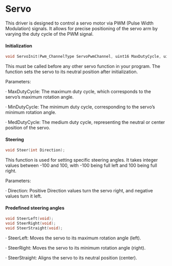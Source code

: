 # Servo

This driver is designed to control a servo motor via PWM (Pulse Width Modulation) signals. It allows for precise positioning of the servo arm by varying the duty cycle of the PWM signal.

#### Initialization

```c
void ServoInit(Pwm_ChannelType ServoPwmChannel, uint16 MaxDutyCycle, uint16 MinDutyCycle, uint16 MedDutyCycle);
```

This must be called before any other servo function in your program. The function sets the servo to its neutral position after initialization.

Parameters:

·       MaxDutyCycle: The maximum duty cycle, which corresponds to the servo’s maximum rotation angle.

·       MinDutyCycle: The minimum duty cycle, corresponding to the servo’s minimum rotation angle.

·       MedDutyCycle: The medium duty cycle, representing the neutral or center position of the servo.

#### Steering

```c
void Steer(int Direction);
```

This function is used for setting specific steering angles. It takes integer values between -100 and 100, with -100 being full left and 100 being full right.

Parameters:

·       Direction: Positive Direction values turn the servo right, and negative values turn it left.

#### Predefined steering angles

```c
void SteerLeft(void);
void SteerRight(void);
void SteerStraight(void);
```

·       SteerLeft: Moves the servo to its maximum rotation angle (left).

·       SteerRight: Moves the servo to its minimum rotation angle (right).

·       SteerStraight: Aligns the servo to its neutral position (center).
